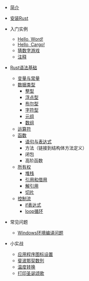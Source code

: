 * [简介](/)
* [安装Rust](/install_rust/)
* 入门实例
  * [Hello, Word!](/simple_example/hello_world)
  * [Hello, Cargo!](/simple_example/hello_cargo)
  * [猜数字游戏](/simple_example/guessing_game)
  * [注释](/simple_example/comment)

* [Rust语法基础](/syntax_base/)
  * [变量与常量](/syntax_base/variable_constant)
  * [数据类型](/syntax_base/data_types/)
    * [整型](/syntax_base/data_types/integer)
    * [浮点型](/syntax_base/data_types/floating_point_number)
    * [布尔型](/syntax_base/data_types/bool)
    * [字符型](/syntax_base/data_types/char)
    * [元组](/syntax_base/data_types/tuple)
    * [数组](/syntax_base/data_types/array)
  * [运算符](/syntax_base/operator)
  * [函数](/syntax_base/function/)
    * [语句与表达式](/syntax_base/function/statement_expression)
    * 方法（链接到结构体方法定义）
    * 闭包
    * 高阶函数
  * [所有权](/syntax_base/ownership/)
    * [堆栈](/syntax_base/ownership/heap_stack)
    * [引用和借用](/syntax_base/ownership/references)
    * [解引用](/syntax_base/ownership/dereference)
    * [切片](/syntax_base/ownership/slice)
  * [控制流](/syntax_base/control_flow/)
    * [if表达式](/syntax_base/control_flow/if)
    * [loop循环](/syntax_base/control_flow/loop)
* 常见问题
  * [Windows环境编译问题](/error/windows_compile)

* 小实战
  * [应用程序图标设置](/demo/rust_icon)
  * [斐波那契数列](/demo/fibonacci)
  * [温度转换](/demo/temperature)
  * [打印圣诞颂歌](/demo/the_twelve_days_of_christmas)

